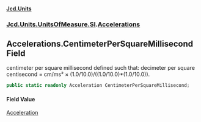 #### [Jcd.Units](index.md 'index')

### [Jcd.Units.UnitsOfMeasure.SI](Jcd.Units.UnitsOfMeasure.SI.md 'Jcd.Units.UnitsOfMeasure.SI').[Accelerations](Accelerations.md 'Jcd.Units.UnitsOfMeasure.SI.Accelerations')

## Accelerations.CentimeterPerSquareMillisecond Field

centimeter per square millisecond defined such that: decimeter per square centisecond = cm/ms² ×
(1.0/10.0)/((1.0/10.0)*(1.0/10.0)).

```csharp
public static readonly Acceleration CentimeterPerSquareMillisecond;
```

#### Field Value

[Acceleration](Acceleration.md 'Jcd.Units.UnitTypes.Acceleration')